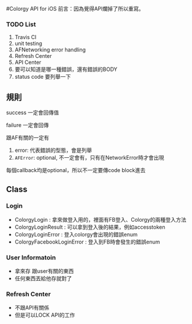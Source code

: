 #Colorgy API for iOS
前言：因為覺得API爛掉了所以重寫。

### TODO List
1. Travis CI
2. unit testing
3. AFNetworking error handling
4. Refresh Center
5. API Center
6. 要可以知道是哪一種錯誤，還有錯誤的BODY
7. status code 要列舉一下

## 規則
success 一定會回傳值

failure 一定會回傳

跟AF有關的一定有

1. error: 代表錯誤的型態，會是列舉
2. `AFError`: optional, 不一定會有，只有在NetworkError時才會出現

每個callback均是optional，所以不一定要傳code block進去



## Class 
### Login
- ColorgyLogin : 拿來做登入用的，裡面有FB登入、Colorgy的兩種登入方法
- ColorgyLoginResult : 可以拿到登入後的結果，例如accesstoken
- ColorgyLoginError : 登入colorgy會出現的錯誤enum
- ColorgyFacebookLoginError : 登入到FB時會發生的錯誤enum

### User Informatoin
- 拿來存 跟user有關的東西
- 任何東西丟給他存就對了

### Refresh Center
- 不跟API有關係
- 但是可以LOCK API的工作




